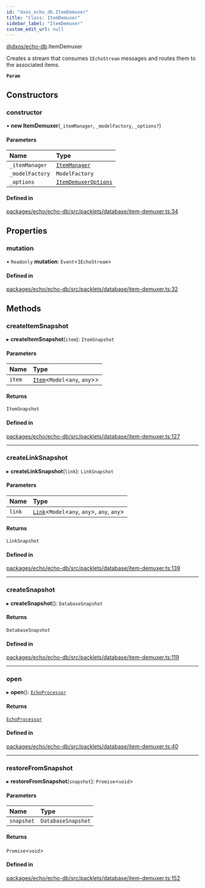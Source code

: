 ```yaml
---
id: "dxos_echo_db.ItemDemuxer"
title: "Class: ItemDemuxer"
sidebar_label: "ItemDemuxer"
custom_edit_url: null
---
```


[@dxos/echo-db](../modules/dxos_echo_db.md).ItemDemuxer

Creates a stream that consumes `IEchoStream` messages and routes them to the associated items.

**`Param`**

## Constructors

### constructor

• **new ItemDemuxer**(`_itemManager`, `_modelFactory`, `_options?`)

#### Parameters

| Name | Type |
| :------ | :------ |
| `_itemManager` | [`ItemManager`](dxos_echo_db.ItemManager.md) |
| `_modelFactory` | `ModelFactory` |
| `_options` | [`ItemDemuxerOptions`](../interfaces/dxos_echo_db.ItemDemuxerOptions.md) |

#### Defined in

[packages/echo/echo-db/src/packlets/database/item-demuxer.ts:34](https://github.com/dxos/dxos/blob/b06737400/packages/echo/echo-db/src/packlets/database/item-demuxer.ts#L34)

## Properties

### mutation

• `Readonly` **mutation**: `Event`<`IEchoStream`\>

#### Defined in

[packages/echo/echo-db/src/packlets/database/item-demuxer.ts:32](https://github.com/dxos/dxos/blob/b06737400/packages/echo/echo-db/src/packlets/database/item-demuxer.ts#L32)

## Methods

### createItemSnapshot

▸ **createItemSnapshot**(`item`): `ItemSnapshot`

#### Parameters

| Name | Type |
| :------ | :------ |
| `item` | [`Item`](dxos_echo_db.Item.md)<`Model`<`any`, `any`\>\> |

#### Returns

`ItemSnapshot`

#### Defined in

[packages/echo/echo-db/src/packlets/database/item-demuxer.ts:127](https://github.com/dxos/dxos/blob/b06737400/packages/echo/echo-db/src/packlets/database/item-demuxer.ts#L127)

___

### createLinkSnapshot

▸ **createLinkSnapshot**(`link`): `LinkSnapshot`

#### Parameters

| Name | Type |
| :------ | :------ |
| `link` | [`Link`](dxos_echo_db.Link.md)<`Model`<`any`, `any`\>, `any`, `any`\> |

#### Returns

`LinkSnapshot`

#### Defined in

[packages/echo/echo-db/src/packlets/database/item-demuxer.ts:139](https://github.com/dxos/dxos/blob/b06737400/packages/echo/echo-db/src/packlets/database/item-demuxer.ts#L139)

___

### createSnapshot

▸ **createSnapshot**(): `DatabaseSnapshot`

#### Returns

`DatabaseSnapshot`

#### Defined in

[packages/echo/echo-db/src/packlets/database/item-demuxer.ts:119](https://github.com/dxos/dxos/blob/b06737400/packages/echo/echo-db/src/packlets/database/item-demuxer.ts#L119)

___

### open

▸ **open**(): [`EchoProcessor`](../modules/dxos_echo_db.md#echoprocessor)

#### Returns

[`EchoProcessor`](../modules/dxos_echo_db.md#echoprocessor)

#### Defined in

[packages/echo/echo-db/src/packlets/database/item-demuxer.ts:40](https://github.com/dxos/dxos/blob/b06737400/packages/echo/echo-db/src/packlets/database/item-demuxer.ts#L40)

___

### restoreFromSnapshot

▸ **restoreFromSnapshot**(`snapshot`): `Promise`<`void`\>

#### Parameters

| Name | Type |
| :------ | :------ |
| `snapshot` | `DatabaseSnapshot` |

#### Returns

`Promise`<`void`\>

#### Defined in

[packages/echo/echo-db/src/packlets/database/item-demuxer.ts:152](https://github.com/dxos/dxos/blob/b06737400/packages/echo/echo-db/src/packlets/database/item-demuxer.ts#L152)
